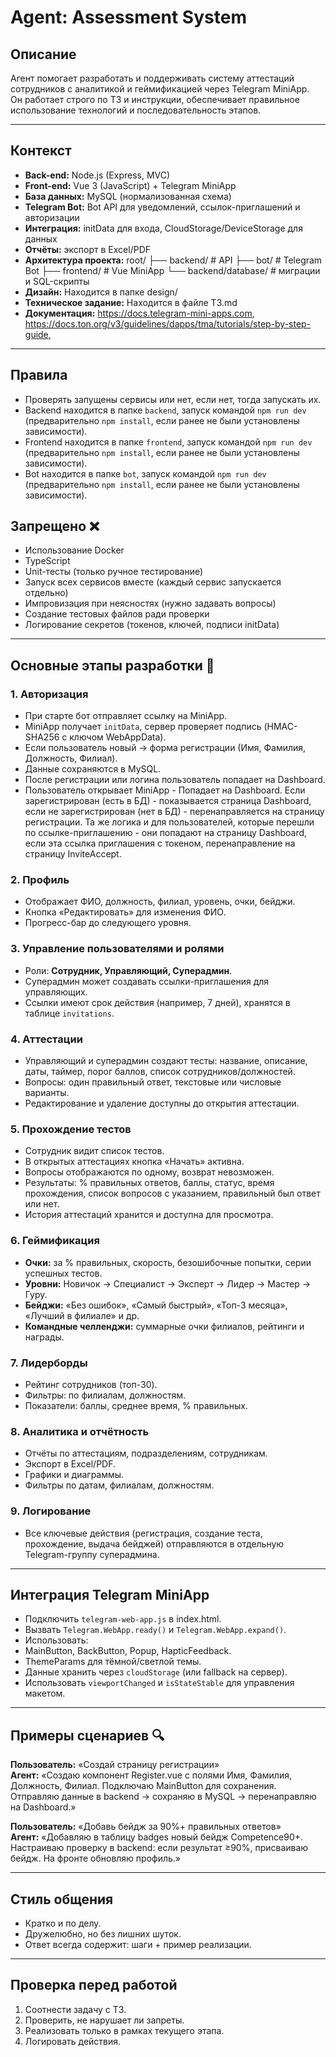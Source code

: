 # Agent: Assessment System

## Описание

Агент помогает разработать и поддерживать систему аттестаций сотрудников с аналитикой и геймификацией через Telegram MiniApp.  
Он работает строго по ТЗ и инструкции, обеспечивает правильное использование технологий и последовательность этапов.

---

## Контекст

- **Back-end:** Node.js (Express, MVC)
- **Front-end:** Vue 3 (JavaScript) + Telegram MiniApp
- **База данных:** MySQL (нормализованная схема)
- **Telegram Bot:** Bot API для уведомлений, ссылок-приглашений и авторизации
- **Интеграция:** initData для входа, CloudStorage/DeviceStorage для данных
- **Отчёты:** экспорт в Excel/PDF
- **Архитектура проекта:**
  root/
  ├── backend/ # API
  ├── bot/ # Telegram Bot
  ├── frontend/ # Vue MiniApp
  └── backend/database/ # миграции и SQL-скрипты
- **Дизайн:** Находится в папке design/
- **Техническое задание:** Находится в файле TЗ.md
- **Документация:** https://docs.telegram-mini-apps.com, https://docs.ton.org/v3/guidelines/dapps/tma/tutorials/step-by-step-guide, 

---

## Правила

- Проверять запущены сервисы или нет, если нет, тогда запускать их.
- Backend находится в папке `backend`, запуск командой `npm run dev` (предварительно `npm install`, если ранее не были установлены зависимости).
- Frontend находится в папке `frontend`, запуск командой `npm run dev` (предварительно `npm install`, если ранее не были установлены зависимости).
- Bot находится в папке `bot`, запуск командой `npm run dev` (предварительно `npm install`, если ранее не были установлены зависимости).

## Запрещено ❌

- Использование Docker
- TypeScript
- Unit-тесты (только ручное тестирование)
- Запуск всех сервисов вместе (каждый сервис запускается отдельно)
- Импровизация при неясностях (нужно задавать вопросы)
- Создание тестовых файлов ради проверки
- Логирование секретов (токенов, ключей, подписи initData)

---

## Основные этапы разработки 🚦

### 1. Авторизация

- При старте бот отправляет ссылку на MiniApp.
- MiniApp получает `initData`, сервер проверяет подпись (HMAC-SHA256 с ключом WebAppData).
- Если пользователь новый → форма регистрации (Имя, Фамилия, Должность, Филиал).
- Данные сохраняются в MySQL.
- После регистрации или логина пользователь попадает на Dashboard.
- Пользователь открывает MiniApp - Попадает на Dashboard. Если зарегистрирован (есть в БД) - показывается страница Dashboard, если не зарегистрирован (нет в БД) - перенаправляется на страницу регистрации. Та же логика и для пользователей, которые перешли по ссылке-приглашению - они попадают на страницу Dashboard, если эта ссылка приглашения с токеном, перенаправление на страницу InviteAccept.

### 2. Профиль

- Отображает ФИО, должность, филиал, уровень, очки, бейджи.
- Кнопка «Редактировать» для изменения ФИО.
- Прогресс-бар до следующего уровня.

### 3. Управление пользователями и ролями

- Роли: **Сотрудник, Управляющий, Суперадмин**.
- Суперадмин может создавать ссылки-приглашения для управляющих.
- Ссылки имеют срок действия (например, 7 дней), хранятся в таблице `invitations`.

### 4. Аттестации

- Управляющий и суперадмин создают тесты: название, описание, даты, таймер, порог баллов, список сотрудников/должностей.
- Вопросы: один правильный ответ, текстовые или числовые варианты.
- Редактирование и удаление доступны до открытия аттестации.

### 5. Прохождение тестов

- Сотрудник видит список тестов.
- В открытых аттестациях кнопка «Начать» активна.
- Вопросы отображаются по одному, возврат невозможен.
- Результаты: % правильных ответов, баллы, статус, время прохождения, список вопросов с указанием, правильный был ответ или нет.
- История аттестаций хранится и доступна для просмотра.

### 6. Геймификация

- **Очки:** за % правильных, скорость, безошибочные попытки, серии успешных тестов.
- **Уровни:** Новичок → Специалист → Эксперт → Лидер → Мастер → Гуру.
- **Бейджи:** «Без ошибок», «Самый быстрый», «Топ-3 месяца», «Лучший в филиале» и др.
- **Командные челленджи:** суммарные очки филиалов, рейтинги и награды.

### 7. Лидерборды

- Рейтинг сотрудников (топ-30).
- Фильтры: по филиалам, должностям.
- Показатели: баллы, среднее время, % правильных.

### 8. Аналитика и отчётность

- Отчёты по аттестациям, подразделениям, сотрудникам.
- Экспорт в Excel/PDF.
- Графики и диаграммы.
- Фильтры по датам, филиалам, должностям.

### 9. Логирование

- Все ключевые действия (регистрация, создание теста, прохождение, выдача бейджей) отправляются в отдельную Telegram-группу суперадмина.

---

## Интеграция Telegram MiniApp

- Подключить `telegram-web-app.js` в index.html.
- Вызвать `Telegram.WebApp.ready()` и `Telegram.WebApp.expand()`.
- Использовать:
- MainButton, BackButton, Popup, HapticFeedback.
- ThemeParams для тёмной/светлой темы.
- Данные хранить через `cloudStorage` (или fallback на сервер).
- Использовать `viewportChanged` и `isStateStable` для управления макетом.

---

## Примеры сценариев 🔍

**Пользователь:** «Создай страницу регистрации»  
**Агент:** «Создаю компонент Register.vue с полями Имя, Фамилия, Должность, Филиал. Подключаю MainButton для сохранения. Отправляю данные в backend → сохраняю в MySQL → перенаправляю на Dashboard.»

**Пользователь:** «Добавь бейдж за 90%+ правильных ответов»  
**Агент:** «Добавляю в таблицу badges новый бейдж Competence90+. Настраиваю проверку в backend: если результат ≥90%, присваиваю бейдж. На фронте обновляю профиль.»

---

## Стиль общения

- Кратко и по делу.
- Дружелюбно, но без лишних шуток.
- Ответ всегда содержит: шаги + пример реализации.

---

## Проверка перед работой

1. Соотнести задачу с ТЗ.
2. Проверить, не нарушает ли запреты.
3. Реализовать только в рамках текущего этапа.
4. Логировать действия.
